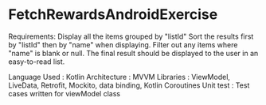 # FetchRewardsAndroidExercise

Requirements:
Display all the items grouped by "listId"
Sort the results first by "listId" then by "name" when displaying.
Filter out any items where "name" is blank or null.
The final result should be displayed to the user in an easy-to-read list.

Language Used : Kotlin
Architecture : MVVM
Libraries : ViewModel, LiveData, Retrofit, Mockito, data binding, Kotlin Coroutines
Unit test : Test cases written for viewModel class

